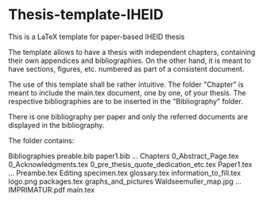 # Thesis-template-IHEID
This is a LaTeX template for paper-based IHEID thesis

The template allows to have a thesis with independent chapters, containing their own appendices and bibliographies. On the other hand, it is meant to have sections, figures, etc. numbered as part of a consistent document. 

The use of this template shall be rather intuitive. The folder "Chapter" is meant to include the main.tex document, one by one, of your thesis. The respective bibliographies are to be inserted in the "Bibliography" folder.


There is one bibliography per paper and only the referred documents are displayed in the bibliography.

The folder contains:
 
 
 Bibliographies
  preable.bib
  paper1.bib
  ...
 Chapters
  0_Abstract_Page.tex
  0_Acknowledgments.tex
  0_pre_thesis_quote_dedication_etc.tex
  Paper1.tex
  ...
  Preambe.tex
 Editing
  specimen.tex
  glossary.tex
  information_to_fill.tex
  logo.png
  packages.tex
 graphs_and_pictures
  Waldseemuller_map.jpg
  ...
 IMPRIMATUR.pdf
 main.tex 
 
 
 







